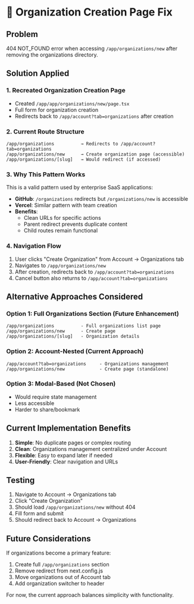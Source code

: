 # 🔧 Organization Creation Page Fix

## Problem
404 NOT_FOUND error when accessing `/app/organizations/new` after removing the organizations directory.

## Solution Applied

### 1. **Recreated Organization Creation Page**
- Created `/app/app/organizations/new/page.tsx`
- Full form for organization creation
- Redirects back to `/app/account?tab=organizations` after creation

### 2. **Current Route Structure**
```
/app/organizations          → Redirects to /app/account?tab=organizations
/app/organizations/new      → Create organization page (accessible)
/app/organizations/[slug]   → Would redirect (if accessed)
```

### 3. **Why This Pattern Works**

This is a valid pattern used by enterprise SaaS applications:

- **GitHub**: `/organizations` redirects but `/organizations/new` is accessible
- **Vercel**: Similar pattern with team creation
- **Benefits**:
  - Clean URLs for specific actions
  - Parent redirect prevents duplicate content
  - Child routes remain functional

### 4. **Navigation Flow**

1. User clicks "Create Organization" from Account → Organizations tab
2. Navigates to `/app/organizations/new`
3. After creation, redirects back to `/app/account?tab=organizations`
4. Cancel button also returns to `/app/account?tab=organizations`

## Alternative Approaches Considered

### Option 1: Full Organizations Section (Future Enhancement)
```
/app/organizations          - Full organizations list page
/app/organizations/new      - Create page
/app/organizations/[slug]   - Organization details
```

### Option 2: Account-Nested (Current Approach)
```
/app/account?tab=organizations     - Organizations management
/app/organizations/new             - Create page (standalone)
```

### Option 3: Modal-Based (Not Chosen)
- Would require state management
- Less accessible
- Harder to share/bookmark

## Current Implementation Benefits

1. **Simple**: No duplicate pages or complex routing
2. **Clean**: Organizations management centralized under Account
3. **Flexible**: Easy to expand later if needed
4. **User-Friendly**: Clear navigation and URLs

## Testing

1. Navigate to Account → Organizations tab
2. Click "Create Organization"
3. Should load `/app/organizations/new` without 404
4. Fill form and submit
5. Should redirect back to Account → Organizations

## Future Considerations

If organizations become a primary feature:
1. Create full `/app/organizations` section
2. Remove redirect from next.config.js
3. Move organizations out of Account tab
4. Add organization switcher to header

For now, the current approach balances simplicity with functionality.